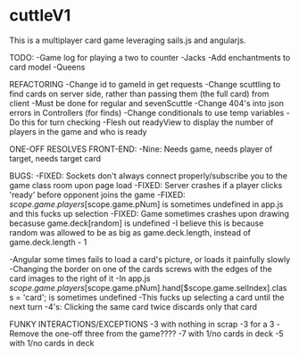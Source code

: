 # cuttleV1

This is a multiplayer card game leveraging sails.js and angularjs.


TODO:
-Game log for playing a two to counter
-Jacks
	-Add enchantments to card model
-Queens


REFACTORING
-Change id to gameId in get requests
-Change scuttling to find cards on server side, rather than passing them (the full card) from client
	-Must be done for regular and sevenScuttle
-Change 404's into json errors in Controllers (for finds)
-Change conditionals to use temp variables
	-Do this for turn checking
-Flesh out readyView to display the number of players in the game and who is ready


ONE-OFF RESOLVES FRONT-END:
-Nine: Needs game, needs player of target, needs target card

BUGS:
-FIXED: Sockets don't always connect properly/subscribe you to the game class room upon page load
-FIXED: Server crashes if a player clicks 'ready' before opponent joins the game
-FIXED: $scope.game.players[$scope.game.pNum] is sometimes undefined in app.js and this fucks up selection
-FIXED: Game sometimes crashes upon drawing becasuse game.deck[random] is undefined
	-I believe this is because random was allowed to be as big as game.deck.length, instead of game.deck.length - 1

-Angular some times fails to load a card's picture, or loads it painfully slowly
-Changing the border on one of the cards screws with the edges of the card images to the right of it
-In app.js $scope.game.players[$scope.game.pNum].hand[$scope.game.selIndex].class = 'card'; is sometimes undefined
	-This fucks up selecting a card until the next turn
-4's: Clicking the same card twice discards only that card

FUNKY INTERACTIONS/EXCEPTIONS
-3 with nothing in scrap
-3 for a 3
	-Remove the one-off three from the game????
-7 with 1/no cards in deck
-5 with 1/no cards in deck